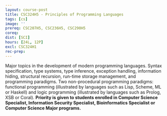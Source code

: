 ```yaml
---
layout: course-post
title: CSC324H5 - Principles of Programming Languages
tags: [cs]
image: ''
prereq: CSC207H5, CSC236H5, CSC290H5
coreq: 
dist: [SCI]
hours: [24L, 12P]
excl: CSC324H1
rec-prep: 
---
```


Major topics in the development of modern programming languages. Syntax specification, type systems, type inference, exception handling, information hiding, structural recursion, run-time storage management, and programming paradigms.  Two non-procedural programming paradigms: functional programming (illustrated by languages such as Lisp, Scheme, ML or Haskell) and logic programming (illustrated by languages such as Prolog, XSB or Coral). **Priority is given to students enrolled in Computer Science Specialist, Information Security Specialist, Bioinformatics Specialist or Computer Science Major programs.**
